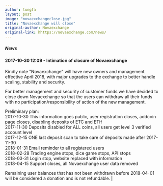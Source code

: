 ```yaml
---
author: tungfa
layout: post
image: "novaexchangeclose.jpg"
title: "Novaexchange will close"
original-author: Novaexchange
original-link: hhttps://novaexchange.com/news/
---
```


##### News



#### 2017-10-30 12:09 - Intimation of closure of Novaexchange


 Kindly note "Novaexchange" will have new owners and management effective April 2018, with major upgrades to the exchange to better handle scaling, stability and security.

For better management and security of customer funds we have decided to close down Novaexchange so that the users can withdraw all their funds with no participation/responsibility of action of the new management.

Preliminary plan:\
2017-10-30 This information goes public, user registration closes, addcoin page closes, disabling deposits of ETC and ETH\
2017-11-30 Deposits disabled for ALL coins, all users get level 3 verified account level\
2017-12-15 ONE last deposit scan to take care of deposits made after 2017-11-30\
2018-01-31 Email reminder to all registered users\
2018-02-28 Trading engine stops, dice game stops, API stops\
2018-03-31 Login stop, website replaced with information\
2018-04-15 Support closes, all Novaexchange user data removed

Remaining user balances that has not been withdrawn before 2018-04-01 will be considered a donation and is not refundable. |
